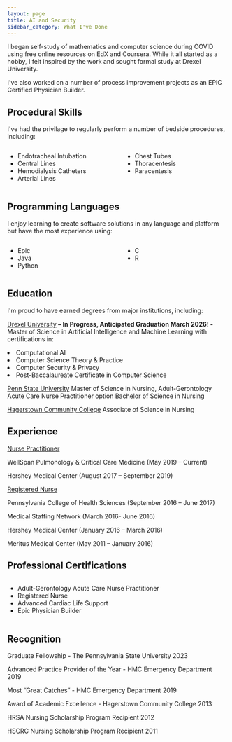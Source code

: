 ```yaml
---
layout: page
title: AI and Security
sidebar_category: What I've Done
---
```


I began self-study of mathematics and computer science during COVID using free online resources on EdX and Coursera.  While it all started as a hobby, I felt inspired by the work and sought formal study at Drexel University.

I've also worked on a number of process improvement projects as an EPIC Certified Physician Builder.

## Procedural Skills

I've had the privilage to regularly perform a number of bedside procedures, including:

<div style="display: flex; gap: 2rem; flex-wrap: wrap;">
  <div style="flex: 1;">
    <ul>
      <li>Endotracheal Intubation</li>
      <li>Central Lines</li>
      <li>Hemodialysis Catheters</li>
      <li>Arterial Lines</li>
    </ul>
  </div>
  <div style="flex: 1;">
    <ul>
      <li>Chest Tubes</li>
      <li>Thoracentesis</li>
      <li>Paracentesis</li>
    </ul>
  </div>
</div>

## Programming Languages

I enjoy learning to create software solutions in any language and platform but have the most experience using:

<div style="display: flex; gap: 2rem; flex-wrap: wrap;">
  <div style="flex: 1;">
    <ul>
        <li>Epic</li>
        <li>Java</li>
        <li>Python</li>
    </ul>
  </div>
  <div style="flex:1;">
    <ul>
        <li>C</li>
        <li>R</li>
    </ul>
</div>
</div>

## Education

I'm proud to have earned degrees from major institutions, including:

<u>Drexel University</u>
<b>– In Progress, Anticipated Graduation March 2026! -</b>
Master of Science in Artificial Intelligence and Machine Learning
with certifications in:
<li>Computational AI</li>
<li>Computer Science Theory & Practice</li>
<li>Computer Security & Privacy</li>
<li>Post-Baccalaureate Certificate in Computer Science</li>

<u>Penn State University</u>
Master of Science in Nursing, Adult-Gerontology Acute Care Nurse Practitioner option
Bachelor of Science in Nursing

<u>Hagerstown Community College</u>
Associate of Science in Nursing

## Experience

<u>Nurse Practitioner</u>

WellSpan Pulmonology & Critical Care Medicine 
(May 2019 – Current)

Hershey Medical Center 
(August 2017 – September 2019)

<u>Registered Nurse</u>

Pennsylvania College of Health Sciences (September 2016 – June 2017)

Medical Staffing Network 
(March 2016- June 2016)

Hershey Medical Center 
(January 2016 – March 2016)

Meritus Medical Center 
(May 2011 – January 2016)

## Professional Certifications

<div style="display: flex; gap: 2rem; flex-wrap: wrap;">
  <div style="flex: 1;">
    <ul>
    <li>Adult-Gerontology Acute Care Nurse Practitioner</li>
    <li>Registered Nurse</li>
    <li>Advanced Cardiac Life Support</li>
    <li>Epic Physician Builder</li>
    </ul>
  </div>
</div>


## Recognition

Graduate Fellowship - The Pennsylvania State University 2023

Advanced Practice Provider of the Year - HMC Emergency Department 2019

Most “Great Catches” - HMC Emergency Department 2019

Award of Academic Excellence - Hagerstown Community College 2013

HRSA Nursing Scholarship Program Recipient 2012

HSCRC Nursing Scholarship Program Recipient 2011